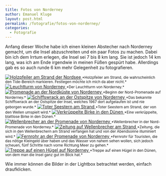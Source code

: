 ```yaml
---
title: Fotos von Norderney
author: Emanuel Kluge
layout: post.html
permalink: /fotografie/fotos-von-norderney/
categories:
  - Fotografie
---
```


Anfang dieser Woche habe ich einen kleinen Abstecher nach Norderney gemacht, um die Insel abzuschreiten und ein paar Fotos zu machen. Dabei bin ich dem Irrtum erlegen, die Insel sei 7 bis 8 km lang. Sie ist jedoch 14 km lang, was ich am Ende irgendwie in meinen Füßen gespürt habe. Allerdings gab es so auch runde 6 km mehr Gelegenheit zu fotografieren.

<a href="{{ site.cdnurl }}wp-content/uploads/2009/09/holzpfeiler-am-strand-der-nordsee.jpg" rel="lightbox">
  <noscript data-src="/wp-content/uploads/2009/09/holzpfeiler-am-strand-der-nordsee-480x319.jpg" data-alt="Holzpfeiler am Strand der Nordsee">
<img src="/wp-content/uploads/2009/09/holzpfeiler-am-strand-der-nordsee-480x319.jpg" alt="Holzpfeiler am Strand der Nordsee">
</noscript></a>  
<small>*Holzpfeiler am Strand, die wahrscheinlich den Tide-Bereich markieren. Festlegen möchte ich mich da aber nicht.*</small>

<a href="{{ site.cdnurl }}wp-content/uploads/2009/09/leuchtturm-von-norderney.jpg" rel="lightbox">
  <noscript data-src="/wp-content/uploads/2009/09/leuchtturm-von-norderney-480x319.jpg" data-alt="Leuchtturm von Norderney">
<img src="/wp-content/uploads/2009/09/leuchtturm-von-norderney-480x319.jpg" alt="Leuchtturm von Norderney">
</noscript>
</a>  
<small>*Der Leuchtturm von Norderney.*</small>

<a href="{{ site.cdnurl }}wp-content/uploads/2009/09/promenade-an-der-nordkueste-von-norderney.jpg" rel="lightbox">
  <noscript data-src="/wp-content/uploads/2009/09/promenade-an-der-nordkueste-von-norderney-480x319.jpg" data-alt="Promenade an der Nordküste von Norderney">
<img src="/wp-content/uploads/2009/09/promenade-an-der-nordkueste-von-norderney-480x319.jpg" alt="Promenade an der Nordküste von Norderney">
</noscript>
</a>  
<small>*Beginn der Nord-Promenade auf Norderney.*</small>

<a href="{{ site.cdnurl }}wp-content/uploads/2009/09/schiffswrack-an-der-ostspitze-von-norderney.jpg" rel="lightbox">
  <noscript data-src="/wp-content/uploads/2009/09/schiffswrack-an-der-ostspitze-von-norderney-480x319.jpg" data-alt="Schiffswrack an der Ostspitze von Norderney">
<img src="/wp-content/uploads/2009/09/schiffswrack-an-der-ostspitze-von-norderney-480x319.jpg" alt="Schiffswrack an der Ostspitze von Norderney">
</noscript>
</a>  
<small>*Das bekannte Schiffswrack an der Ostspitze der Insel, welches 1967 dort aufgelaufen ist und nie geborgen wurde.*</small>

<a href="{{ site.cdnurl }}wp-content/uploads/2009/09/toter-seestern-am-strand.jpg" rel="lightbox">
  <noscript data-src="/wp-content/uploads/2009/09/toter-seestern-am-strand-480x319.jpg" data-alt="Toter Seestern am Strand">
<img src="/wp-content/uploads/2009/09/toter-seestern-am-strand-480x319.jpg" alt="Toter Seestern am Strand">
</noscript>
</a>  
<small>*Toter Seestern am Strand, der von den Wellen umspielt wird.*</small>

<a href="{{ site.cdnurl }}wp-content/uploads/2009/09/verkrueppelte-birke-in-den-duenen.jpg" rel="lightbox">
  <noscript data-src="/wp-content/uploads/2009/09/verkrueppelte-birke-in-den-duenen-480x319.jpg" data-alt="Verkrüppelte Birke in den Dünen">
<img src="/wp-content/uploads/2009/09/verkrueppelte-birke-in-den-duenen-480x319.jpg" alt="Verkrüppelte Birke in den Dünen">
</noscript></a>  
<small>*Eine verkrüppelte, blattlose Birke in den Dünen.*</small>

<a href="{{ site.cdnurl }}wp-content/uploads/2009/09/wellenbrecher-an-der-promenade-von-norderney.jpg" rel="lightbox">
  <noscript data-src="/wp-content/uploads/2009/09/wellenbrecher-an-der-promenade-von-norderney-480x319.jpg" data-alt="Wellenbrecher an der Promenade von Norderney">
<img src="/wp-content/uploads/2009/09/wellenbrecher-an-der-promenade-von-norderney-480x319.jpg" alt="Wellenbrecher an der Promenade von Norderney">
</noscript></a>  
<small>*Wellenbrecher in der Nord-Promenade von Norderney.*</small>

<a href="{{ site.cdnurl }}wp-content/uploads/2009/09/zeitung-auf-wellenbrecher-am-strand.jpg" rel="lightbox">
  <noscript data-src="/wp-content/uploads/2009/09/zeitung-auf-wellenbrecher-am-strand-480x319.jpg" data-alt="Zeitung auf Wellenbrecher am Strand">
<img src="/wp-content/uploads/2009/09/zeitung-auf-wellenbrecher-am-strand-480x319.jpg" alt="Zeitung auf Wellenbrecher am Strand">
</noscript></a>  
<small>*Zeitung, die sich in den Wellenbrechern am Strand verfangen hat und von der Abendsonne illuminiert wird.*</small>

<a href="{{ site.cdnurl }}wp-content/uploads/2009/09/fernrohr-an-der-promenade-von-norderney.jpg" rel="lightbox">
  <noscript data-src="/wp-content/uploads/2009/09/fernrohr-an-der-promenade-von-norderney-480x319.jpg" data-alt="Fernrohr an der Promenade von Norderney">
<img src="/wp-content/uploads/2009/09/fernrohr-an-der-promenade-von-norderney-480x319.jpg" alt="Fernrohr an der Promenade von Norderney">
</noscript></a>  
<small>*Fernrohr für Touristen, die das nötige Kleingeld über haben und das Wasser von nahem sehen wollen, sich jedoch scheuen, fünf Schritte nach vorne Richtung Meer zu gehen.*</small>

<a href="{{ site.cdnurl }}wp-content/uploads/2009/09/treppe-auf-einen-huegel-auf-norderney.jpg" rel="lightbox">
  <noscript data-src="/wp-content/uploads/2009/09/treppe-auf-einen-huegel-auf-norderney-480x306.jpg" data-alt="Treppe auf einen Hügel auf Norderney">
<img src="/wp-content/uploads/2009/09/treppe-auf-einen-huegel-auf-norderney-480x306.jpg" alt="Treppe auf einen Hügel auf Norderney">
</noscript></a>  
<small>*Treppe auf einen Hügel in den Dünen, von dem man die Insel ganz gut im Blick hat.*</small>

Wie immer können die Bilder in der Lightbox betrachtet werden, einfach draufklicken.
